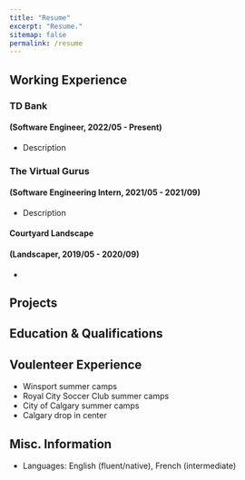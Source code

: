 ```yaml
---
title: "Resume"
excerpt: "Resume."
sitemap: false
permalink: /resume
---
```




## Working Experience

### TD Bank 
#### (Software Engineer, 2022/05 - Present) <script> const startDate = new Date('2022-05-29'); const currentDate = new Date(); const daysSince = Math.floor((currentDate - startDate) / (1000 * 60 * 60 * 24)); document.write(` (${daysSince} days)`); </script>

* Description

### The Virtual Gurus 
#### (Software Engineering Intern, 2021/05 - 2021/09) 

* Description

#### Courtyard Landscape 
#### (Landscaper, 2019/05 - 2020/09)

* 

## Projects



## Education & Qualifications



## Voulenteer Experience

* Winsport summer camps
* Royal City Soccer Club summer camps
* City of Calgary summer camps
* Calgary drop in center

## Misc. Information

* Languages: English (fluent/native), French (intermediate)
